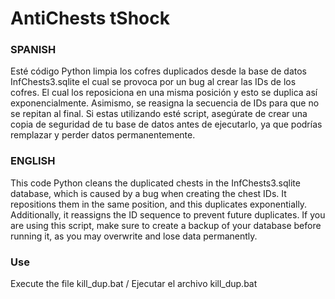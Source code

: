 
# AntiChests tShock

### SPANISH

 Esté código Python limpia los cofres duplicados desde la base de datos InfChests3.sqlite el cual se provoca por un bug al crear las IDs de los cofres.
 El cual los reposiciona en una misma posición y esto se duplica así exponencialmente. Asimismo, se reasigna la secuencia de IDs para que no se repitan al final.
 Si estas utilizando esté script, asegúrate de crear una copia de seguridad de tu base de datos antes de ejecutarlo, ya que podrías remplazar y perder datos permanentemente.

### ENGLISH

 This code Python cleans the duplicated chests in the InfChests3.sqlite database, which is caused by a bug when creating the chest IDs.
 It repositions them in the same position, and this duplicates exponentially. Additionally, it reassigns the ID sequence to prevent future duplicates.
 If you are using this script, make sure to create a backup of your database before running it, as you may overwrite and lose data permanently.

### Use
 Execute the file kill_dup.bat / Ejecutar el archivo kill_dup.bat